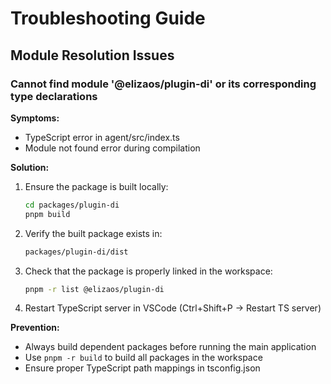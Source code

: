 # Troubleshooting Guide

## Module Resolution Issues

### Cannot find module '@elizaos/plugin-di' or its corresponding type declarations

**Symptoms:**
- TypeScript error in agent/src/index.ts
- Module not found error during compilation

**Solution:**
1. Ensure the package is built locally:
   ```bash
   cd packages/plugin-di
   pnpm build
   ```
2. Verify the built package exists in:
   ```bash
   packages/plugin-di/dist
   ```
3. Check that the package is properly linked in the workspace:
   ```bash
   pnpm -r list @elizaos/plugin-di
   ```
4. Restart TypeScript server in VSCode (Ctrl+Shift+P -> Restart TS server)

**Prevention:**
- Always build dependent packages before running the main application
- Use `pnpm -r build` to build all packages in the workspace
- Ensure proper TypeScript path mappings in tsconfig.json
